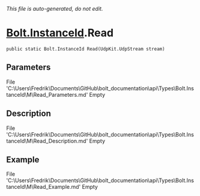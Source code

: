 *This file is auto-generated, do not edit.*

# [Bolt.InstanceId](Types/Bolt.InstanceId.md).Read
`public static Bolt.InstanceId Read(UdpKit.UdpStream stream)`
## Parameters
File 'C:\Users\Fredrik\Documents\GitHub\bolt_documentation\api\Types\Bolt.InstanceId\M\Read_Parameters.md' Empty
## Description
File 'C:\Users\Fredrik\Documents\GitHub\bolt_documentation\api\Types\Bolt.InstanceId\M\Read_Description.md' Empty
## Example
File 'C:\Users\Fredrik\Documents\GitHub\bolt_documentation\api\Types\Bolt.InstanceId\M\Read_Example.md' Empty
